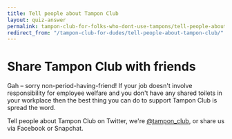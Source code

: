 ```yaml
---
title: Tell people about Tampon Club
layout: quiz-answer
permalink: tampon-club-for-folks-who-dont-use-tampons/tell-people-about-tampon-club/
redirect_from: "/tampon-club-for-dudes/tell-people-about-tampon-club/"
---
```

# Share Tampon Club with friends

Gah – sorry non-period-having-friend! If your job doesn't involve responsibility for employee welfare and you don't have any shared toilets in your workplace then the best thing you can do to support Tampon Club is spread the word.

Tell people about Tampon Club on Twitter, we're [@tampon_club](http://twitter.com/tampon_club), or share us via Facebook or Snapchat.

